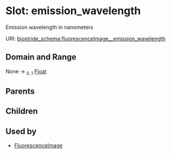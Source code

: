 
# Slot: emission_wavelength

Emission wavelength in nanometers

URI: [biostride_schema:fluorescenceImage__emission_wavelength](https://w3id.org/biostride/schema/fluorescenceImage__emission_wavelength)


## Domain and Range

None &#8594;  <sub>0..1</sub> [Float](types/Float.md)

## Parents


## Children


## Used by

 * [FluorescenceImage](FluorescenceImage.md)
